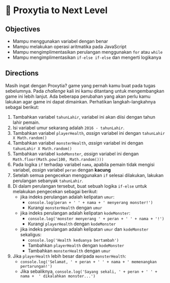 # :rocket: Proxytia to Next Level

## Objectives

- Mampu menggunakan variabel dengan benar
- Mampu melakukan operasi aritmatika pada JavaScript
- Mampu mengimplimentasikan perulangan menggunakan `for` atau `while`
- Mampu mengimplimentasikan `if-else if-else` dan mengerti logikanya 

## Directions

Masih ingat dengan Proxytia? game yang pernah kamu buat pada tugas sebelumnya. Pada *challenge* kali ini kamu ditantang untuk mengembangkan game ini lebih lanjut. Ada beberapa perubahan yang akan perlu kamu lakukan agar game ini dapat dimainkan. Perhatikan langkah-langkahnya sebagai berikut:

1. Tambahkan variabel `tahunLahir`, variabel ini akan diisi dengan tahun lahir pemain.
2. Isi variabel umur sekarang adalah `2016 - tahunLahir`.
3. Tambahkan variabel `playerHealth`, *assign* variabel ini dengan `tahunLahir X Math.random()`
4. Tambahkan variabel `monsterHealth`, *assign* variabel ini dengan `tahunLahir X Math.random()`
5. Tambahkan variabel `kodeMonster`, *assign* variabel ini dengan `Math.floor(Math.pow(100, Math.random()))`
6. Pada logika `if` terhadap variabel `nama`, apabila pemain tidak mengisi variabel, *assign* variabel `peran` dengan **kacung**
7. Setelah semua pengecekan menggunakan `if` selesai dilakukan, lakukan perulangan sebanyak `tahunLahir`.
8. Di dalam perulangan tersebut, buat sebuah logika `if-else` untuk melakukan pengecekan sebagai berikut:
    * jika indeks perulangan adalah kelipatan `umur`:
        - `console.log(peran + ' ' + nama + ' menyerang monster!')`
        - Kurangi `monsterHealth` dengan `umur`
    * jika indeks perulangan adalah kelipatan `kodeMonster`:
        - `console.log('monster menyerang ' + peran + ' ' + nama + '!')`
        - Kurangi `playerHealth` dengan `kodeMonster`
    * jika indeks perulangan adalah kelipatan `umur` dan `kodeMonster` sekaligus:
        - `console.log('Health keduanya bertambah')`
        - Tambahkan `playerHealth` dengan `kodeMonster`
        - Tambahkan `monsterHealth` dengan `umur`
9. Jika `playerHealth` lebih besar daripada `monsterHealth`:
    * `console.log('Selamat, ' + peran + ' ' + nama + ' memenangkan pertarungan!')` 
    * Jika sebaliknya, `console.log('Sayang sekali, ' + peran + ' ' + nama +  ' dikalahkan monster...')`

